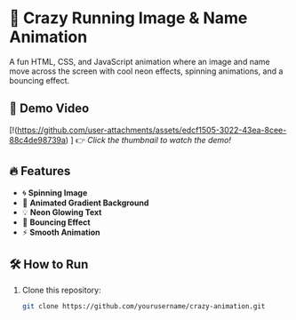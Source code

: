 # 🚀 Crazy Running Image & Name Animation  

A fun HTML, CSS, and JavaScript animation where an image and name move across the screen with cool neon effects, spinning animations, and a bouncing effect.  

## 🎥 Demo Video  
[!(https://github.com/user-attachments/assets/edcf1505-3022-43ea-8cee-88c4de98739a)  ]
👉 *Click the thumbnail to watch the demo!*  

## 🔥 Features  
- 🌀 **Spinning Image**  
- 🌈 **Animated Gradient Background**  
- 💡 **Neon Glowing Text**  
- 🚀 **Bouncing Effect**  
- ⚡ **Smooth Animation**  

## 🛠️ How to Run  
1. Clone this repository:  
   ```sh
   git clone https://github.com/yourusername/crazy-animation.git